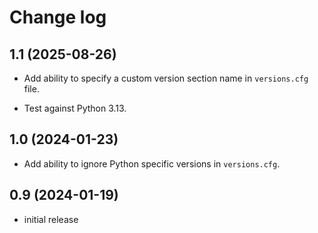 # Change log

## 1.1 (2025-08-26)

- Add ability to specify a custom version section name in `versions.cfg` file.

- Test against Python 3.13.

## 1.0 (2024-01-23)

- Add ability to ignore Python specific versions in `versions.cfg`.

## 0.9 (2024-01-19)

- initial release
